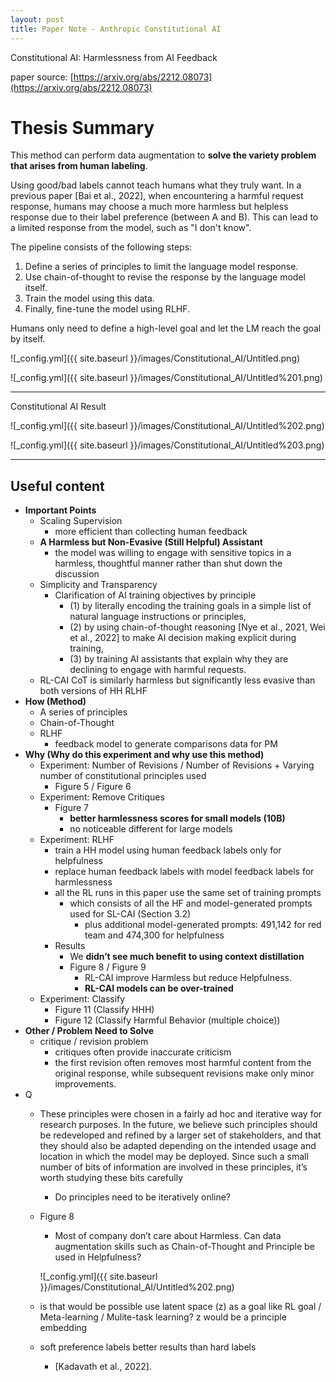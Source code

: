 ```yaml
---
layout: post
title: Paper Note - Anthropic Constitutional AI
---
```


Constitutional AI: Harmlessness from AI Feedback

paper source: [https://arxiv.org/abs/2212.08073](https://arxiv.org/abs/2212.08073)


# Thesis Summary

This method can perform data augmentation to **solve the variety problem that arises from human labeling**.

Using good/bad labels cannot teach humans what they truly want. In a previous paper [Bai et al., 2022], when encountering a harmful request response, humans may choose a much more harmless but helpless response due to their label preference (between A and B). This can lead to a limited response from the model, such as "I don't know".

The pipeline consists of the following steps:

1. Define a series of principles to limit the language model response.
2. Use chain-of-thought to revise the response by the language model itself.
3. Train the model using this data.
4. Finally, fine-tune the model using RLHF.

Humans only need to define a high-level goal and let the LM reach the goal by itself.

![_config.yml]({{ site.baseurl }}/images/Constitutional_AI/Untitled.png)

![_config.yml]({{ site.baseurl }}/images/Constitutional_AI/Untitled%201.png)

---

Constitutional AI Result

![_config.yml]({{ site.baseurl }}/images/Constitutional_AI/Untitled%202.png)

![_config.yml]({{ site.baseurl }}/images/Constitutional_AI/Untitled%203.png)

---

## Useful content

- **Important Points**
    - Scaling Supervision
        - more efficient than collecting human feedback
    - **A Harmless but Non-Evasive (Still Helpful) Assistant**
        - the model was willing to engage with sensitive topics in a harmless, thoughtful manner rather than shut down the discussion
    - Simplicity and Transparency
        - Clarification of AI training objectives by principle
            - (1) by literally encoding the training goals in a simple list of natural language instructions or principles,
            - (2) by using chain-of-thought reasoning [Nye et al., 2021, Wei et al., 2022] to make AI decision making explicit during training,
            - (3) by training AI assistants that explain why they are declining to engage with harmful requests.
    - RL-CAI CoT is similarly harmless but significantly less evasive than both versions of HH RLHF
- **How (Method)**
    - A series of principles
    - Chain-of-Thought
    - RLHF
        - feedback model to generate comparisons data for PM
- **Why (Why do this experiment and why use this method)**
    - Experiment: Number of Revisions / Number of Revisions + Varying number of constitutional principles used
        - Figure 5 / Figure 6
    - Experiment: Remove Critiques
        - Figure 7
            - **better harmlessness scores for small models (10B)**
            - no noticeable different for large models
    - Experiment: RLHF
        - train a HH model using human feedback labels only for helpfulness
        - replace human feedback labels with model feedback labels for harmlessness
        - all the RL runs in this paper use the same set of training prompts
            - which consists of all the HF and model-generated prompts used for SL-CAI (Section 3.2)
                - plus additional model-generated prompts: 491,142 for red team and 474,300 for helpfulness
        - Results
            - We **didn’t see much benefit to using context distillation**
            - Figure 8 / Figure 9
                - RL-CAI improve Harmless but reduce Helpfulness.
                - **RL-CAI models can be over-trained**
    - Experiment: Classify
        - Figure 11 (Classify HHH)
        - Figure 12 (Classify Harmful Behavior (multiple choice))
- **Other / Problem Need to Solve**
    - critique / revision problem
        - critiques often provide inaccurate criticism
        - the first revision often removes most harmful content from the original response, while subsequent revisions make only minor improvements.
- Q
    - These principles were chosen in a fairly ad hoc and iterative way for research purposes. In the future, we believe such principles should be redeveloped and refined by a larger set of stakeholders, and that they should also be adapted depending on the intended usage and location in which the model may be deployed. Since such a small number of bits of information are involved in these principles, it’s worth studying these bits carefully
        - Do principles need to be iteratively online?
    - Figure 8
        - Most of company don’t care about Harmless. Can data augmentation skills such as Chain-of-Thought and Principle be used in Helpfulness?
        
        ![_config.yml]({{ site.baseurl }}/images/Constitutional_AI/Untitled%202.png)
        
    - is that would be possible use latent space (z) as a goal like RL goal / Meta-learning / Mulite-task learning? z would be a principle embedding
    - soft preference labels better results than hard labels
        - [Kadavath et al., 2022].

